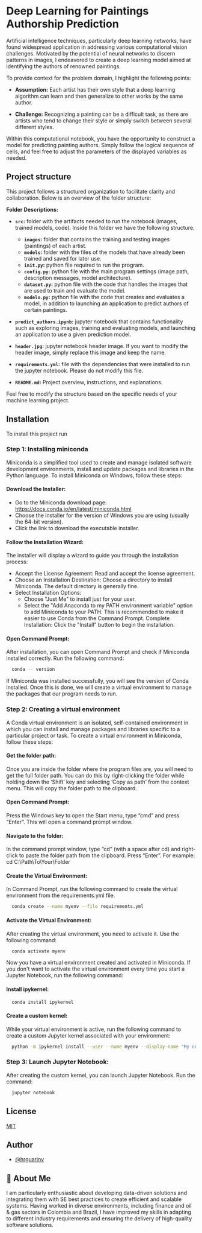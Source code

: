 
# Deep Learning for Paintings Authorship Prediction

Artificial intelligence techniques, particularly deep learning networks, have found widespread application in addressing various computational vision challenges. Motivated by the potential of neural networks to discern patterns in images, I endeavored to create a deep learning model aimed at identifying the authors of renowned paintings.

To provide context for the problem domain, I highlight the following points:

- **Assumption:** Each artist has their own style that a deep learning algorithm can learn and then generalize to other works by the same author.


- **Challenge:** Recognizing a painting can be a difficult task, as there are artists who tend to change their style or simply switch between several different styles.

Within this computational notebook, you have the opportunity to construct a model for predicting painting authors. Simply follow the logical sequence of cells, and feel free to adjust the parameters of the displayed variables as needed.

## Project structure

This project follows a structured organization to facilitate clarity and collaboration. Below is an overview of the folder structure:

**Folder Descriptions:**

- **`src`:** folder with the artifacts needed to run the notebook (images, trained models, code). Inside this folder we have the following structure.
  - **`images`:** folder that contains the training and testing images (paintings) of each artist.
  - **`models`:** folder with the files of the models that have already been trained and saved for later use.
  - **`init.py`:** python file required to run the program.
  - **`config.py`:** python file with the main program settings (image path, description messages, model architecture).
  - **`dataset.py`:** python file with the code that handles the images that are used to train and evaluate the model.
  - **`modelo.py`:** python file with the code that creates and evaluates a model, in addition to launching an application to predict authors of certain paintings.

- **`predict_authors.ipynb`:** jupyter notebook that contains functionality such as exploring images, training and evaluating models, and launching an application to use a given prediction model.

- **`header.jpg`:** jupyter notebook header image. If you want to modify the header image, simply replace this image and keep the name.
- **`requirements.yml`:** file with the dependencies that were installed to run the jupyter notebook. Please do not modify this file.

- **`README.md`:** Project overview, instructions, and explanations.

Feel free to modify the structure based on the specific needs of your machine learning project. 
## Installation

To install this project run

### Step 1: Installing miniconda

Miniconda is a simplified tool used to create and manage isolated software development environments, install and update packages and libraries in the Python language. To install Miniconda on Windows, follow these steps:

#### Download the Installer:

- Go to the Miniconda download page: https://docs.conda.io/en/latest/miniconda.html
- Choose the installer for the version of Windows you are using (usually the 64-bit version).
- Click the link to download the executable installer.

#### Follow the Installation Wizard:

The installer will display a wizard to guide you through the installation process:
- Accept the License Agreement: Read and accept the license agreement.
- Choose an Installation Destination: Choose a directory to install Miniconda. The default directory is generally fine.
- Select Installation Options:
  - Choose "Just Me" to install just for your user.
  - Select the "Add Anaconda to my PATH environment variable" option to add Miniconda to your PATH. This is recommended to make it easier to use Conda from the Command Prompt.
Complete Installation: Click the "Install" button to begin the installation.

#### Open Command Prompt:

After installation, you can open Command Prompt and check if Miniconda installed correctly. Run the following command:

```bash
  conda -- version
```

If Miniconda was installed successfully, you will see the version of Conda installed. Once this is done, we will create a virtual environment to manage the packages that our program needs to run.

### Step 2: Creating a virtual environment

A Conda virtual environment is an isolated, self-contained environment in which you can install and manage packages and libraries specific to a particular project or task. To create a virtual environment in Miniconda, follow these steps:

#### Get the folder path:

Once you are inside the folder where the program files are, you will need to get the full folder path. You can do this by right-clicking the folder while holding down the ‘Shift’ key and selecting ‘Copy as path’ from the context menu. This will copy the folder path to the clipboard.

#### Open Command Prompt:

Press the Windows key to open the Start menu, type “cmd” and press “Enter”. This will open a command prompt window.

#### Navigate to the folder:

In the command prompt window, type “cd” (with a space after cd) and right-click to paste the folder path from the clipboard. Press “Enter”. For example: cd C:\Path\To\Your\Folder

#### Create the Virtual Environment:

In Command Prompt, run the following command to create the virtual environment from the requirements.yml file.

```bash
  conda create --name myenv --file requirements.yml
``` 

#### Activate the Virtual Environment:

After creating the virtual environment, you need to activate it. Use the following command:

```bash
  conda activate myenv
```

Now you have a virtual environment created and activated in Miniconda. If you don't want to activate the virtual environment every time you start a Jupyter Notebook, run the following command:

#### Install ipykernel:

```bash
  conda install ipykernel
```

#### Create a custom kernel:

While your virtual environment is active, run the following command to create a custom Jupyter kernel associated with your environment:

```bash
  python -m ipykernel install --user --name myenv --display-name "My custom name"
```

### Step 3: Launch Jupyter Notebook:

After creating the custom kernel, you can launch Jupyter Notebook. Run the command:

```bash
  jupyter notebook
```

## License

[MIT](https://choosealicense.com/licenses/mit/)


## Author

- [@hrguarinv](https://github.com/hrguarinv)


## 🚀 About Me
I am particularly enthusiastic about developing data-driven solutions and integrating them with SE best practices to create efficient and scalable systems. Having worked in diverse environments, including finance and oil & gas sectors in Colombia and Brazil, I have improved my skills in adapting to different industry requirements and ensuring the delivery of high-quality software solutions.

